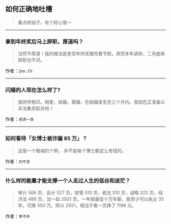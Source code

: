 ## 如何正确地吐槽

> 看点好段子，有个好心情～


 
---

### 拿到年终奖后马上辞职，厚道吗？

> 当然不厚道！我的做法是拿完年终奖蹭完春节假，用完本年调休，二月底再辞职也不迟。


作者：`Zen.Ch`

---

### 闪婚的人现在怎么样了?

> 我同学相识。相爱，结婚，离婚，在结婚发生在三个月内。我现在正准备以非法集资起诉他！


作者：`虎虎一世`

---

### 如何看待「女博士被诈骗 85 万」？

> 这是一个极端的个例，
> 并不是每个博士都这么有钱的。


作者：`刘不言`

---

### 什么样的能量才能支撑一个人走过人生的低谷和迷茫？

> 审计 566 页，会计 527 页，财管 510 页，税法 510 页，战略 322 页，经济法 486 页，加一起 2921 页。一年按最低十万年薪，我至少可以执业 35 年，可挣 350 万。除以 2921，相当于看一页挣了 1198 元。


作者：`李不开`